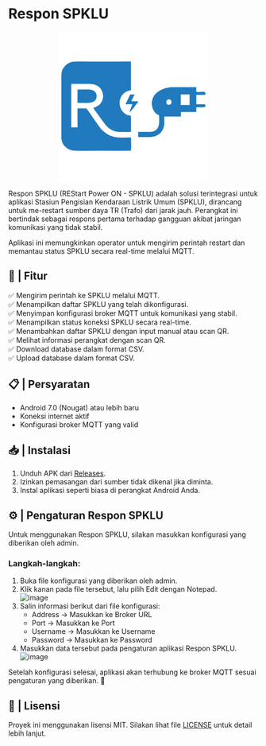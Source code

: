 # Respon SPKLU

<p align="center"> <img src="https://raw.githubusercontent.com/animegasan/ResponSPKLU/refs/heads/master/src/icon.png" width="300"> </p>

Respon SPKLU (REStart Power ON - SPKLU) adalah solusi terintegrasi untuk aplikasi Stasiun Pengisian Kendaraan Listrik Umum (SPKLU), dirancang untuk me-restart sumber daya TR (Trafo) dari jarak jauh. Perangkat ini bertindak sebagai respons pertama terhadap gangguan akibat jaringan komunikasi yang tidak stabil.

Aplikasi ini memungkinkan operator untuk mengirim perintah restart dan memantau status SPKLU secara real-time melalui MQTT.

## 🚀 | Fitur  
✅ Mengirim perintah ke SPKLU melalui MQTT.  
✅ Menampilkan daftar SPKLU yang telah dikonfigurasi.  
✅ Menyimpan konfigurasi broker MQTT untuk komunikasi yang stabil.  
✅ Menampilkan status koneksi SPKLU secara real-time.  
✅ Menambahkan daftar SPKLU dengan input manual atau scan QR.  
✅ Melihat informasi perangkat dengan scan QR.  
✅ Download database dalam format CSV.  
✅ Upload database dalam format CSV.

## 📋 | Persyaratan  
- Android 7.0 (Nougat) atau lebih baru  
- Koneksi internet aktif  
- Konfigurasi broker MQTT yang valid  

## 📥 | Instalasi  
1. Unduh APK dari [Releases](https://github.com/username/respon-spklu/releases).  
2. Izinkan pemasangan dari sumber tidak dikenal jika diminta.  
3. Instal aplikasi seperti biasa di perangkat Android Anda.  

## ⚙️ | Pengaturan Respon SPKLU  

Untuk menggunakan Respon SPKLU, silakan masukkan konfigurasi yang diberikan oleh admin.  

### Langkah-langkah:  
1. Buka file konfigurasi yang diberikan oleh admin.  
2. Klik kanan pada file tersebut, lalu pilih Edit dengan Notepad.  
   ![image](https://github.com/user-attachments/assets/5097a3c6-6eeb-4c86-83e6-3eb7ca0ac5b4)  
3. Salin informasi berikut dari file konfigurasi:  
   - Address → Masukkan ke Broker URL  
   - Port → Masukkan ke Port  
   - Username → Masukkan ke Username  
   - Password → Masukkan ke Password  
4. Masukkan data tersebut pada pengaturan aplikasi Respon SPKLU.  
   ![image](https://github.com/user-attachments/assets/6b1b8c88-fc8e-489a-a4bf-548294c77263)  

Setelah konfigurasi selesai, aplikasi akan terhubung ke broker MQTT sesuai pengaturan yang diberikan. 🚀   

## 📜 | Lisensi  
Proyek ini menggunakan lisensi MIT. Silakan lihat file [LICENSE](LICENSE) untuk detail lebih lanjut.  
